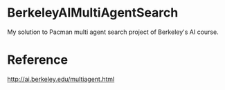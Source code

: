# BerkeleyAIMultiAgentSearch

My solution to Pacman multi agent search project of Berkeley's AI course.

# Reference

http://ai.berkeley.edu/multiagent.html
